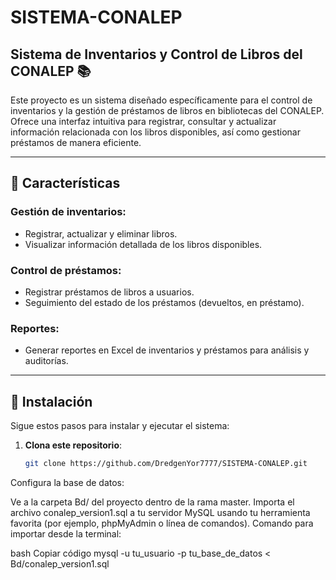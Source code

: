 # SISTEMA-CONALEP

## Sistema de Inventarios y Control de Libros del CONALEP 📚

Este proyecto es un sistema diseñado específicamente para el control de inventarios y la gestión de préstamos de libros en bibliotecas del CONALEP. Ofrece una interfaz intuitiva para registrar, consultar y actualizar información relacionada con los libros disponibles, así como gestionar préstamos de manera eficiente.

---

## 📝 Características

### Gestión de inventarios:
- Registrar, actualizar y eliminar libros.
- Visualizar información detallada de los libros disponibles.

### Control de préstamos:
- Registrar préstamos de libros a usuarios.
- Seguimiento del estado de los préstamos (devueltos, en préstamo).


### Reportes:
- Generar reportes en Excel de inventarios y préstamos para análisis y auditorías.

---

## 🚀 Instalación

Sigue estos pasos para instalar y ejecutar el sistema:

1. **Clona este repositorio**:
   ```bash
   git clone https://github.com/DredgenYor7777/SISTEMA-CONALEP.git
Configura la base de datos:

Ve a la carpeta Bd/ del proyecto dentro de la rama master.
Importa el archivo conalep_version1.sql a tu servidor MySQL usando tu herramienta favorita (por ejemplo, phpMyAdmin o línea de comandos).
Comando para importar desde la terminal:

bash
Copiar código
mysql -u tu_usuario -p tu_base_de_datos < Bd/conalep_version1.sql
